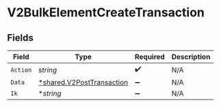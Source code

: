 # V2BulkElementCreateTransaction


## Fields

| Field                                                                        | Type                                                                         | Required                                                                     | Description                                                                  |
| ---------------------------------------------------------------------------- | ---------------------------------------------------------------------------- | ---------------------------------------------------------------------------- | ---------------------------------------------------------------------------- |
| `Action`                                                                     | *string*                                                                     | :heavy_check_mark:                                                           | N/A                                                                          |
| `Data`                                                                       | [*shared.V2PostTransaction](../../../pkg/models/shared/v2posttransaction.md) | :heavy_minus_sign:                                                           | N/A                                                                          |
| `Ik`                                                                         | **string*                                                                    | :heavy_minus_sign:                                                           | N/A                                                                          |